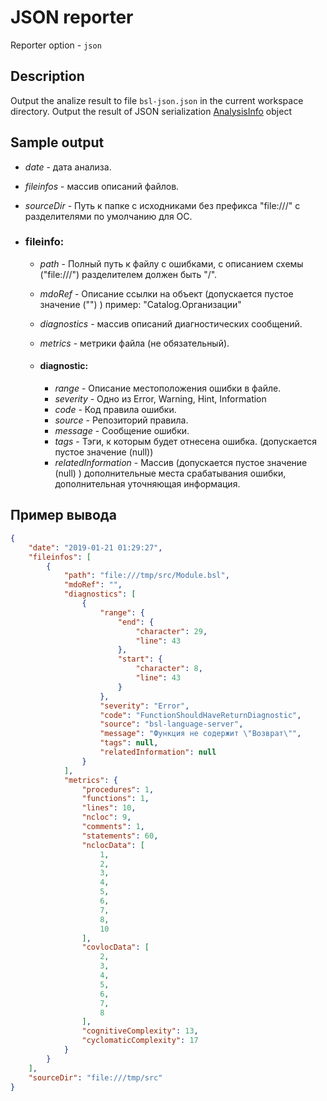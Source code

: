 # JSON reporter

Reporter option - `json`

## Description

Output the analize result to file  `bsl-json.json` in the current workspace directory. Output the result of JSON serialization [AnalysisInfo](https://github.com/1c-syntax/bsl-language-server/blob/develop/src/main/java/com/github/_1c_syntax/bsl/languageserver/reporters/data/AnalysisInfo.java) object

## Sample output

- *date* - дата анализа.
- *fileinfos* - массив описаний файлов.
- *sourceDir* - Путь к папке с исходниками без префикса "file:///" с разделителями по умолчанию для ОС.

- ### fileinfo:
  - *path* - Полный путь к файлу с ошибками, с описанием схемы ("file:///") разделителем должен быть "/".
  - *mdoRef* - Описание ссылки на объект (допускается пустое значение ("") ) пример: "Catalog.Организации"
  - *diagnostics* - массив описаний диагностических сообщений.
  - *metrics* - метрики файла (не обязательный).

  - #### diagnostic:
    - *range* - Описание местоположения ошибки в файле.
    - *severity* - Одно из Error, Warning, Hint, Information
    - *code* - Код правила ошибки.
    - *source* - Репозиторий правила.
    - *message* - Сообщение ошибки.
    - *tags* - Тэги, к которым будет отнесена ошибка. (допускается пустое значение (null))
    - *relatedInformation* - Массив (допускается пустое значение (null) ) дополнительные места срабатывания ошибки, дополнительная уточняющая информация.

## Пример вывода

```json
{
    "date": "2019-01-21 01:29:27",
    "fileinfos": [
        {
            "path": "file:///tmp/src/Module.bsl",
            "mdoRef": "",
            "diagnostics": [
                {
                    "range": {
                        "end": {
                            "character": 29,
                            "line": 43
                        },
                        "start": {
                            "character": 8,
                            "line": 43
                        }
                    },
                    "severity": "Error",
                    "code": "FunctionShouldHaveReturnDiagnostic",
                    "source": "bsl-language-server",
                    "message": "Функция не содержит \"Возврат\"",
                    "tags": null,
                    "relatedInformation": null
                }
            ],
            "metrics": {
                "procedures": 1,
                "functions": 1,
                "lines": 10,
                "ncloc": 9,
                "comments": 1,
                "statements": 60,
                "nclocData": [
                    1,
                    2,
                    3,
                    4,
                    5,
                    6,
                    7,
                    8,
                    10
                ],
                "covlocData": [
                    2,
                    3,
                    4,
                    5,
                    6,
                    7,
                    8
                ],
                "cognitiveComplexity": 13,
                "cyclomaticComplexity": 17
            }
        }
    ],
    "sourceDir": "file:///tmp/src"
}
```
